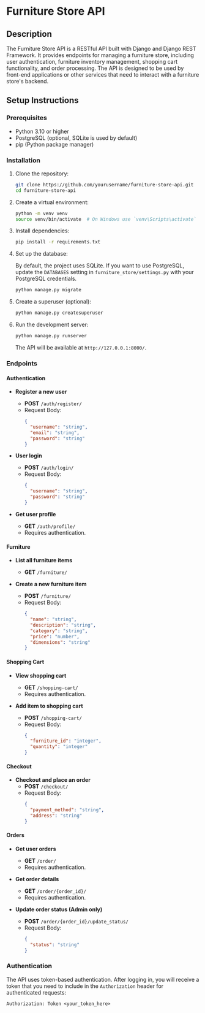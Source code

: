 # Furniture Store API

## Description

The Furniture Store API is a RESTful API built with Django and Django REST Framework. It provides endpoints for managing a furniture store, including user authentication, furniture inventory management, shopping cart functionality, and order processing. The API is designed to be used by front-end applications or other services that need to interact with a furniture store's backend.

## Setup Instructions

### Prerequisites

- Python 3.10 or higher
- PostgreSQL (optional, SQLite is used by default)
- pip (Python package manager)

### Installation

1. Clone the repository:
   ```bash
   git clone https://github.com/yourusername/furniture-store-api.git
   cd furniture-store-api
   ```

3. Create a virtual environment:
   ```bash
   python -m venv venv
   source venv/bin/activate  # On Windows use `venv\Scripts\activate`
   ```

4. Install dependencies:
   ```bash
   pip install -r requirements.txt
   ```

5. Set up the database:

   By default, the project uses SQLite. If you want to use PostgreSQL, update the `DATABASES` setting in `furniture_store/settings.py` with your PostgreSQL credentials.
   ```bash
   python manage.py migrate
   ```

6. Create a superuser (optional):
   ```bash
   python manage.py createsuperuser
   ```

7. Run the development server:
   ```bash
   python manage.py runserver
   ```
   The API will be available at `http://127.0.0.1:8000/`.

### Endpoints

#### Authentication

- **Register a new user**
  - **POST** `/auth/register/`
  - Request Body:
    ```json
    {
      "username": "string",
      "email": "string",
      "password": "string"
    }
    ```

- **User login**
  - **POST** `/auth/login/`
  - Request Body:
    ```json
    {
      "username": "string",
      "password": "string"
    }
    ```

- **Get user profile**
  - **GET** `/auth/profile/`
  - Requires authentication.

#### Furniture

- **List all furniture items**
  - **GET** `/furniture/`

- **Create a new furniture item**
  - **POST** `/furniture/`
  - Request Body:
    ```json
    {
      "name": "string",
      "description": "string",
      "category": "string",
      "price": "number",
      "dimensions": "string"
    }
    ```

#### Shopping Cart

- **View shopping cart**
  - **GET** `/shopping-cart/`
  - Requires authentication.

- **Add item to shopping cart**
  - **POST** `/shopping-cart/`
  - Request Body:
    ```json
    {
      "furniture_id": "integer",
      "quantity": "integer"
    }
    ```

#### Checkout

- **Checkout and place an order**
  - **POST** `/checkout/`
  - Request Body:
    ```json
    {
      "payment_method": "string",
      "address": "string"
    }
    ```

#### Orders

- **Get user orders**
  - **GET** `/order/`
  - Requires authentication.

- **Get order details**
  - **GET** `/order/{order_id}/`
  - Requires authentication.

- **Update order status (Admin only)**
  - **POST** `/order/{order_id}/update_status/`
  - Request Body:
    ```json
    {
      "status": "string"
    }
    ```

### Authentication

The API uses token-based authentication. After logging in, you will receive a token that you need to include in the `Authorization` header for authenticated requests:

```http
Authorization: Token <your_token_here>
